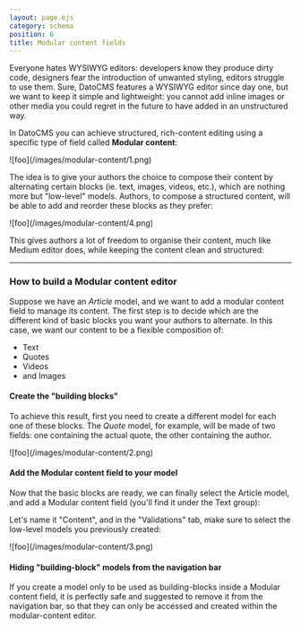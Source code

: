 ```yaml
---
layout: page.ejs
category: schema
position: 6
title: Modular content fields
---
```


Everyone hates WYSIWYG editors: developers know they produce dirty code, designers fear the introduction of unwanted styling, editors struggle to use them. Sure, DatoCMS features a WYSIWYG editor since day one, but we want to keep it simple and lightweight: you cannot add inline images or other media you could regret in the future to have added in an unstructured way.

In DatoCMS you can achieve structured, rich-content editing using a specific type of field called **Modular content**:

<div class="small">![foo](/images/modular-content/1.png)</div>

The idea is to give your authors the choice to compose their content by alternating certain blocks (ie. text, images, videos, etc.), which are nothing more but "low-level" models. Authors, to compose a structured content, will be able to add and reorder these blocks as they prefer:

<div class="small">![foo](/images/modular-content/4.png)</div>

This gives authors a lot of freedom to organise their content, much like Medium editor does, while keeping the content clean and structured:

---

### How to build a Modular content editor

Suppose we have an *Article* model, and we want to add a modular content field to manage its content. The first step is to decide which are the different kind of basic blocks you want your authors to alternate. In this case, we want our content to be a flexible composition of:

* Text
* Quotes
* Videos
* and Images

#### Create the "building blocks"

To achieve this result, first you need to create a different model for each one of these blocks. The *Quote* model, for example, will be made of two fields: one containing the actual quote, the other containing the author.

<div class="smaller">![foo](/images/modular-content/2.png)</div>

#### Add the Modular content field to your model

Now that the basic blocks are ready, we can finally select the Article model, and add a Modular content field (you'll find it under the Text group):

Let's name it "Content", and in the "Validations" tab, make sure to select the low-level models you previously created:

<div class="small">![foo](/images/modular-content/3.png)</div>

#### Hiding "building-block" models from the navigation bar

If you create a model only to be used as building-blocks inside a Modular content field, it is perfectly safe and suggested to remove it from the navigation bar, so that they can only be accessed and created within the modular-content editor.

